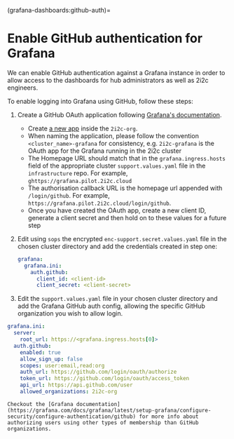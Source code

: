 (grafana-dashboards:github-auth)=
# Enable GitHub authentication for Grafana

We can enable GitHub authentication against a Grafana instance in order to allow access to the dashboards for hub administrators as well as 2i2c engineers.

To enable logging into Grafana using GitHub, follow these steps:

1. Create a GitHub OAuth application following [Grafana's documentation](https://grafana.com/docs/grafana/latest/setup-grafana/configure-security/configure-authentication/github/#configure-github-oauth-application).
   - Create [a new app](https://github.com/organizations/2i2c-org/settings/applications/new) inside the `2i2c-org`.
   - When naming the application, please follow the convention `<cluster_name>-grafana` for consistency, e.g. `2i2c-grafana` is the OAuth app for the Grafana running in the 2i2c cluster
   - The Homepage URL should match that in the `grafana.ingress.hosts` field of the appropriate cluster `support.values.yaml` file in the `infrastructure` repo. For example, `ghttps://grafana.pilot.2i2c.cloud`
   - The authorisation callback URL is the homepage url appended with `/login/github`. For example, `https://grafana.pilot.2i2c.cloud/login/github`.
   - Once you have created the OAuth app, create a new client ID, generate a client secret and then hold on to these values for a future step

2. Edit using `sops` the encrypted `enc-support.secret.values.yaml` file in the chosen cluster directory and add the credentials created in step one:

   ```yaml
   grafana:
     grafana.ini:
       auth.github:
         client_id: <client-id>
         client_secret: <client-secret>
   ```

3. Edit the `support.values.yaml` file in your chosen cluster directory and add the Grafana GitHub auth config, allowing the specific GitHub organization you wish to allow login.

  ```yaml
  grafana.ini:
    server:
      root_url: https://<grafana.ingress.hosts[0]>
    auth.github:
      enabled: true
      allow_sign_up: false
      scopes: user:email,read:org
      auth_url: https://github.com/login/oauth/authorize
      token_url: https://github.com/login/oauth/access_token
      api_url: https://api.github.com/user
      allowed_organizations: 2i2c-org
  ```

  ```{note}
  Checkout the [Grafana documentation](https://grafana.com/docs/grafana/latest/setup-grafana/configure-security/configure-authentication/github) for more info about authorizing users using other types of membership than GitHub organizations.
  ```
